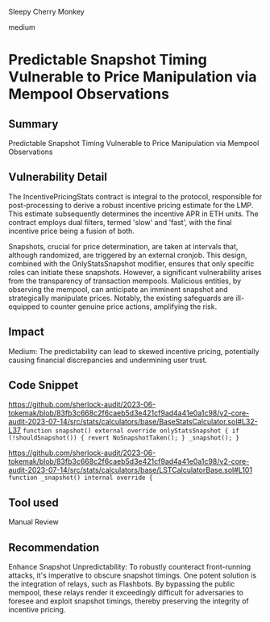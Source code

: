 Sleepy Cherry Monkey

medium

# Predictable Snapshot Timing Vulnerable to Price Manipulation via Mempool Observations
## Summary
Predictable Snapshot Timing Vulnerable to Price Manipulation via Mempool Observations

## Vulnerability Detail
The IncentivePricingStats contract is integral to the protocol, responsible for post-processing to derive a robust incentive pricing estimate for the LMP. This estimate subsequently determines the incentive APR in ETH units. The contract employs dual filters, termed 'slow' and 'fast', with the final incentive price being a fusion of both.

Snapshots, crucial for price determination, are taken at intervals that, although randomized, are triggered by an external cronjob. This design, combined with the OnlyStatsSnapshot modifier, ensures that only specific roles can initiate these snapshots. However, a significant vulnerability arises from the transparency of transaction mempools. Malicious entities, by observing the mempool, can anticipate an imminent snapshot and strategically manipulate prices. Notably, the existing safeguards are ill-equipped to counter genuine price actions, amplifying the risk.

## Impact
Medium: The predictability can lead to skewed incentive pricing, potentially causing financial discrepancies and undermining user trust.

## Code Snippet
https://github.com/sherlock-audit/2023-06-tokemak/blob/83fb3c668c2f6caeb5d3e421cf9ad4a41e0a1c98/v2-core-audit-2023-07-14/src/stats/calculators/base/BaseStatsCalculator.sol#L32-L37
`
function snapshot() external override onlyStatsSnapshot {
        if (!shouldSnapshot()) {
            revert NoSnapshotTaken();
        }
        _snapshot();
    }
`

https://github.com/sherlock-audit/2023-06-tokemak/blob/83fb3c668c2f6caeb5d3e421cf9ad4a41e0a1c98/v2-core-audit-2023-07-14/src/stats/calculators/base/LSTCalculatorBase.sol#L101
`
function _snapshot() internal override {
`

## Tool used

Manual Review

## Recommendation
Enhance Snapshot Unpredictability: To robustly counteract front-running attacks, it's imperative to obscure snapshot timings. One potent solution is the integration of relays, such as Flashbots. By bypassing the public mempool, these relays render it exceedingly difficult for adversaries to foresee and exploit snapshot timings, thereby preserving the integrity of incentive pricing.


